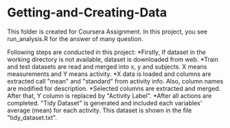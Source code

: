 # Getting-and-Creating-Data

This folder is created for Coursera Assignment. In this project, you see run_analysis.R for the answer of many question. 

Following steps are conducted in this project:
*Firstly, If dataset in the working directory is not available, dataset is downloaded from web. 
*Train and test datasets are read and merged into x, y and subjects. X means measurements and Y means activity.
*X data is loaded and columns are extracted call "mean" and "standard" from activity info. Also, column names are modified for description.
*Selected columns are extracted and merged. After that, Y column is replaced by "Activity Label".
*After all actions are completed. "Tidy Dataset" is generated and included each variables' average (mean) for each activity. This dataset is shown in the file "tidy_dataset.txt".
